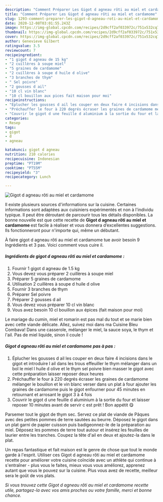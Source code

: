 ```yaml
---
description: "Comment Préparer Les Gigot d agneau rôti au miel et cardamome"
title: "Comment Préparer Les Gigot d agneau rôti au miel et cardamome"
slug: 1293-comment-preparer-les-gigot-d-agneau-roti-au-miel-et-cardamome
date: 2020-12-08T03:01:55.243Z
image: https://img-global.cpcdn.com/recipes/2d9cff2af033972c/751x532cq70/gigot-d-agneau-roti-au-miel-et-cardamome-photo-principale-de-la-recette.jpg
thumbnail: https://img-global.cpcdn.com/recipes/2d9cff2af033972c/751x532cq70/gigot-d-agneau-roti-au-miel-et-cardamome-photo-principale-de-la-recette.jpg
cover: https://img-global.cpcdn.com/recipes/2d9cff2af033972c/751x532cq70/gigot-d-agneau-roti-au-miel-et-cardamome-photo-principale-de-la-recette.jpg
author: Genevieve Gilbert
ratingvalue: 3.5
reviewcount: 7
recipeingredient:
- "1 gigot d agneau de 15 kg"
- "2 cuillères à soupe miel"
- "5 graines de cardamome"
- "2 cuillères à soupe d huile d olive"
- "3 branches de thym"
- " Sel poivre"
- "2 gousses d ail"
- "10 cl vin blanc"
- "10 cl bouillon aux pices fait maison pour moi"
recipeinstructions:
- "Éplucher les gousses d ail les couper en deux faire 4 incisions dans le gigot et introduire l ail dans les trous effeuiller le thym mélanger dans un bol le miel l huile d olive et le thym sel poivre bien masser le gigot avec cette préparation laisser reposer deux heures"
- "Préchauffer le four à 220 degrés écraser les graines de cardamome mélanger le bouillon et le vin blanc verser dans un plat à four ajouter les graines de cardamome puis le gigot enfourner pour 45 minutes en retournant et arrosant le gigot 3 à 4 fois"
- "Couvrir le gigot d une feuille d aluminium à la sortie du four et laisser reposer 10 minutes avant de servir c est prêt ! Bon appétit 😋"
categories:
- Resep
tags:
- gigot
- d
- agneau

katakunci: gigot d agneau 
nutrition: 210 calories
recipecuisine: Indonesian
preptime: "PT19M"
cooktime: "PT55M"
recipeyield: "3"
recipecategory: Lunch

---
```



![Gigot d agneau rôti au miel et cardamome](https://img-global.cpcdn.com/recipes/2d9cff2af033972c/751x532cq70/gigot-d-agneau-roti-au-miel-et-cardamome-photo-principale-de-la-recette.jpg)

Il existe plusieurs sources d'informations sur la cuisine. Certaines informations sont adaptées aux cuisiniers expérimentés et non à l'individu typique. Il peut être déroutant de parcourir tous les détails disponibles. La bonne nouvelle est que cette recette de <strong> Gigot d agneau rôti au miel et cardamome </strong> est facile à réaliser et vous donnera d’excellentes suggestions. Ils fonctionneront pour n'importe qui, même un débutant.

<!--inarticleads1-->

À faire gigot d agneau rôti au miel et cardamome tue avoir besoin 9 Ingrédients et 3 pas. Voici comment vous cuire il.

##### Ingrédients de gigot d agneau rôti au miel et cardamome :

1. Fournir 1 gigot d agneau de 1.5 kg
1. Vous devez vous préparer 2 cuillères à soupe miel
1. Préparer 5 graines de cardamome
1. Utilisation 2 cuillères à soupe d huile d olive
1. Fournir 3 branches de thym
1. Préparer  Sel poivre
1. Préparer 2 gousses d ail
1. Vous devez vous préparer 10 cl vin blanc
1. Vous avez besoin 10 cl bouillon aux épices (fait maison pour moi)


Le mariage du cumin, miel et romarin est pas mal du tout et se marie bien avec cette viande délicate. Allez, suivez moi dans ma Cuisine Bleu Combava! Dans une casserole, mélanger le miel, la sauce soya, le thym et l&#39;ail. Pas de miel liquide, sinon il coule ! 

<!--inarticleads2-->

##### Gigot d agneau rôti au miel et cardamome pas à pas :

1. Éplucher les gousses d ail les couper en deux faire 4 incisions dans le gigot et introduire l ail dans les trous effeuiller le thym mélanger dans un bol le miel l huile d olive et le thym sel poivre bien masser le gigot avec cette préparation laisser reposer deux heures
1. Préchauffer le four à 220 degrés écraser les graines de cardamome mélanger le bouillon et le vin blanc verser dans un plat à four ajouter les graines de cardamome puis le gigot enfourner pour 45 minutes en retournant et arrosant le gigot 3 à 4 fois
1. Couvrir le gigot d une feuille d aluminium à la sortie du four et laisser reposer 10 minutes avant de servir c est prêt ! Bon appétit 😋


Parsemer tout le gigot de thym sec. Servez ce plat de viande de Pâques avec des petites pommes de terre sautées au beurre. Déposez le gigot dans un plat garni de papier cuisson puis badigeonnez-le de la préparation au miel. Déposez les pommes de terre tout autour et insérez les feuilles de laurier entre les tranches. Coupez la tête d&#39;ail en deux et ajoutez-la dans le plat. 

<!--inarticleads1-->

<p>
Un repas fantastique et fait maison est le genre de chose que tout le monde garde à l'esprit. Utiliser ces Gigot d agneau rôti au miel et cardamome recette pour améliorer votre cuisine coïncide avec un athlète qui continue à s'entraîner - plus vous le faites, mieux vous vous améliorez, apprenez autant que vous le pouvez sur la cuisine. Plus vous avez de recette, meilleur sera le goût de vos plats.
</p>

<p>
<i>Si vous trouvez cette Gigot d agneau rôti au miel et cardamome recette utile, partagez-la avec vos amis proches ou votre famille, merci et bonne chance.</i>
</p>
